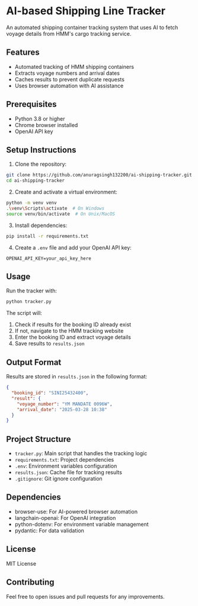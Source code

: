 # AI-based Shipping Line Tracker

An automated shipping container tracking system that uses AI to fetch voyage details from HMM's cargo tracking service.

## Features

- Automated tracking of HMM shipping containers
- Extracts voyage numbers and arrival dates
- Caches results to prevent duplicate requests
- Uses browser automation with AI assistance

## Prerequisites

- Python 3.8 or higher
- Chrome browser installed
- OpenAI API key

## Setup Instructions

1. Clone the repository:
```bash
git clone https://github.com/anuragsingh132200/ai-shipping-tracker.git
cd ai-shipping-tracker
```

2. Create and activate a virtual environment:
```bash
python -m venv venv
.\venv\Scripts\activate  # On Windows
source venv/bin/activate  # On Unix/MacOS
```

3. Install dependencies:
```bash
pip install -r requirements.txt
```

4. Create a `.env` file and add your OpenAI API key:
```
OPENAI_API_KEY=your_api_key_here
```

## Usage

Run the tracker with:
```bash
python tracker.py
```

The script will:
1. Check if results for the booking ID already exist
2. If not, navigate to the HMM tracking website
3. Enter the booking ID and extract voyage details
4. Save results to `results.json`

## Output Format

Results are stored in `results.json` in the following format:
```json
{
  "booking_id": "SINI25432400",
  "result": {
    "voyage_number": "YM MANDATE 0096W",
    "arrival_date": "2025-03-28 10:38"
  }
}
```

## Project Structure

- `tracker.py`: Main script that handles the tracking logic
- `requirements.txt`: Project dependencies
- `.env`: Environment variables configuration
- `results.json`: Cache file for tracking results
- `.gitignore`: Git ignore configuration

## Dependencies

- browser-use: For AI-powered browser automation
- langchain-openai: For OpenAI integration
- python-dotenv: For environment variable management
- pydantic: For data validation

## License

MIT License

## Contributing

Feel free to open issues and pull requests for any improvements.